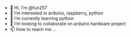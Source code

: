 - 👋 Hi, I’m @fun257
- 👀 I’m interested in arduino, raspberry, python
- 🌱 I’m currently learning python
- 💞️ I’m looking to collaborate on arduino hardware project
- 📫 How to reach me ...

<!---
fun257/fun257 is a ✨ special ✨ repository because its `README.md` (this file) appears on your GitHub profile.
You can click the Preview link to take a look at your changes.
--->
